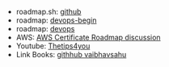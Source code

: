 - roadmap.sh: [github](https://github.com/kamranahmedse/developer-roadmap?fbclid=IwY2xjawFGm2NleHRuA2FlbQIxMQABHX4-qQZ2noeF-4-o95mRrT_Qk6NDw_br6vgX5WczYGvEuoe8zvqwxQ_g0A_aem_voH6UbmHvbv0ZrIWoS6mrA)
- roadmap: [devops-begin](https://roadmap.sh/devops?r=devops-beginner) 
- roadmap: [devops](https://roadmap.sh/devops) 
- AWS: [AWS Certificate Roadmap discussion
](https://www.youtube.com/watch?v=3kUPYKGtdc4)
- Youtube: [Thetips4you](https://www.youtube.com/@Thetips4you/videos)
- Link Books: [githhub vaibhavsahu](https://github.com/vaibhavsahu/Books)
